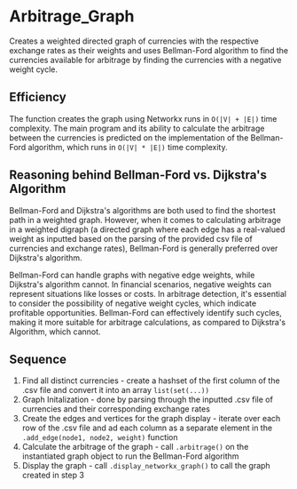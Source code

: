 # Arbitrage_Graph
Creates a weighted directed graph of currencies with the respective exchange rates as their weights and uses Bellman-Ford algorithm to find the currencies available for arbitrage by finding the currencies with a negative weight cycle.



## Efficiency
The function creates the graph using Networkx runs in `O(|V| + |E|)` time complexity.
The main program and its ability to calculate the arbitrage between the currencies is predicted on the implementation of the Bellman-Ford algorithm, which runs in `O(|V| * |E|)` time complexity.



## Reasoning behind Bellman-Ford vs. Dijkstra's Algorithm
Bellman-Ford and Dijkstra's algorithms are both used to find the shortest path in a weighted graph. However, when it comes to calculating arbitrage in a weighted digraph (a directed graph where each edge has a real-valued weight as inputted based on the parsing of the provided csv file of currencies and exchange rates), Bellman-Ford is generally preferred over Dijkstra's algorithm.

Bellman-Ford can handle graphs with negative edge weights, while Dijkstra's algorithm cannot. In financial scenarios, negative weights can represent situations like losses or costs. In arbitrage detection, it's essential to consider the possibility of negative weight cycles, which indicate profitable opportunities. Bellman-Ford can effectively identify such cycles, making it more suitable for arbitrage calculations, as compared to Dijkstra's Algorithm, which cannot.



## Sequence
1. Find all distinct currencies - create a hashset of the first column of the .csv file and convert it into an array `list(set(...))`
2. Graph Initalization - done by parsing through the inputted .csv file of currencies and their corresponding exchange rates
3. Create the edges and vertices for the graph display - iterate over each row of the .csv file and ad each column as a separate element in the `.add_edge(node1, node2, weight)` function
4. Calculate the arbitrage of the graph - call `.arbitrage()` on the instantiated graph object to run the Bellman-Ford algorithm
5. Display the graph - call `.display_networkx_graph()` to call the graph created in step 3
